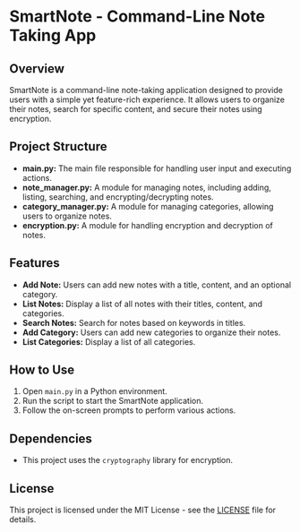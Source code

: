 # SmartNote - Command-Line Note Taking App

## Overview

SmartNote is a command-line note-taking application designed to provide users with a simple yet feature-rich experience. It allows users to organize their notes, search for specific content, and secure their notes using encryption.

## Project Structure

- **main.py:** The main file responsible for handling user input and executing actions.
- **note_manager.py:** A module for managing notes, including adding, listing, searching, and encrypting/decrypting notes.
- **category_manager.py:** A module for managing categories, allowing users to organize notes.
- **encryption.py:** A module for handling encryption and decryption of notes.

## Features

- **Add Note:** Users can add new notes with a title, content, and an optional category.
- **List Notes:** Display a list of all notes with their titles, content, and categories.
- **Search Notes:** Search for notes based on keywords in titles.
- **Add Category:** Users can add new categories to organize their notes.
- **List Categories:** Display a list of all categories.

## How to Use

1. Open `main.py` in a Python environment.
2. Run the script to start the SmartNote application.
3. Follow the on-screen prompts to perform various actions.

## Dependencies

- This project uses the `cryptography` library for encryption.

## License

This project is licensed under the MIT License - see the [LICENSE](LICENSE) file for details.
